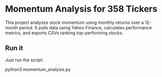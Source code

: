 # Momentum Analysis for 358 Tickers

This project analyzes stock momentum using monthly returns over a 12-month period. It pulls data using Yahoo Finance, calculates performance metrics, and exports CSVs ranking top-performing stocks.

## Run it
Just run the script:

python3 momentum_analysis.py
